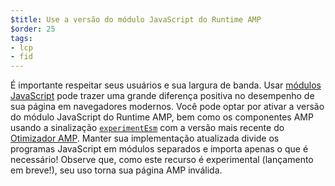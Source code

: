 ```yaml
---
$title: Use a versão do módulo JavaScript do Runtime AMP
$order: 25
tags:
- lcp
- fid
---
```


É importante respeitar seus usuários e sua largura de banda. Usar [módulos JavaScript](https://developer.mozilla.org/en-US/docs/Web/JavaScript/Guide/Modules) pode trazer uma grande diferença positiva no desempenho de sua página em navegadores modernos. Você pode optar por ativar a versão do módulo JavaScript do Runtime AMP, bem como os componentes AMP usando a sinalização [`experimentEsm`](https://www.npmjs.com/package/@ampproject/toolbox-optimizer#experimentesm) com a versão mais recente do [Otimizador AMP](https://amp.dev/documentation/guides-and-tutorials/optimize-and-measure/amp-optimizer-guide/). Manter sua implementação atualizada divide os programas JavaScript em módulos separados e importa apenas o que é necessário! Observe que, como este recurso é experimental (lançamento em breve!), seu uso torna sua página AMP inválida.
